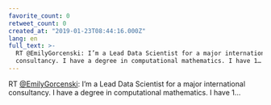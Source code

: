 ```yaml
---
favorite_count: 0
retweet_count: 0
created_at: "2019-01-23T08:44:16.000Z"
lang: en
full_text: >-
  RT @EmilyGorcenski: I’m a Lead Data Scientist for a major international
  consultancy. I have a degree in computational mathematics. I have 1…
---
```


RT [@EmilyGorcenski](https://twitter.com/EmilyGorcenski): I’m a Lead Data
Scientist for a major international consultancy. I have a degree in
computational mathematics. I have 1…
